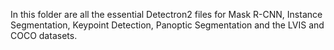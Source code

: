 In this folder are all the essential Detectron2 files for Mask R-CNN, Instance
Segmentation, Keypoint Detection, Panoptic Segmentation and the LVIS and COCO
datasets.
